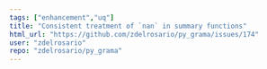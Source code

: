 ```yaml
---
tags: ["enhancement","uq"]
title: "Consistent treatment of `nan` in summary functions"
html_url: "https://github.com/zdelrosario/py_grama/issues/174"
user: "zdelrosario"
repo: "zdelrosario/py_grama"
---
```


